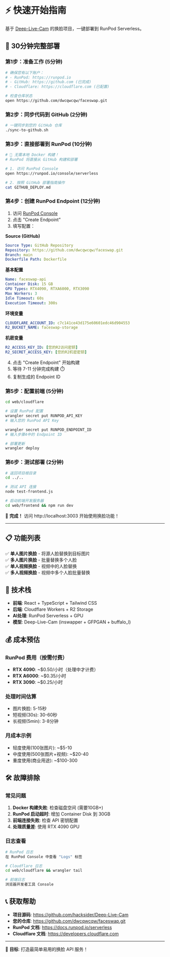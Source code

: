 # ⚡ 快速开始指南

基于 [Deep-Live-Cam](https://github.com/hacksider/Deep-Live-Cam) 的换脸项目，一键部署到 RunPod Serverless。

## 🚀 30分钟完整部署

### 第1步：准备工作 (5分钟)
```bash
# 确保您有以下账户：
# - RunPod: https://runpod.io
# - GitHub: https://github.com (已完成)
# - Cloudflare: https://cloudflare.com (已配置)

# 检查仓库状态
open https://github.com/dwcqwcqw/faceswap.git
```

### 第2步：同步代码到 GitHub (2分钟)
```bash
# 一键同步到您的 GitHub 仓库
./sync-to-github.sh
```

### 第3步：直接部署到 RunPod (10分钟)
```bash
# 🎯 无需本地 Docker 构建！
# RunPod 将直接从 GitHub 构建和部署

# 1. 访问 RunPod Console
open https://runpod.io/console/serverless

# 2. 按照 GitHub 部署指南操作
cat GITHUB_DEPLOY.md
```

### 第4步：创建 RunPod Endpoint (12分钟)

1. 访问 [RunPod Console](https://runpod.io/console/serverless)
2. 点击 "Create Endpoint"
3. 填写配置：

**Source (GitHub)**
```yaml
Source Type: GitHub Repository
Repository: https://github.com/dwcqwcqw/faceswap.git
Branch: main
Dockerfile Path: Dockerfile
```

**基本配置**
```yaml
Name: faceswap-api
Container Disk: 15 GB
GPU Types: RTX4090, RTXA6000, RTX3090
Max Workers: 3
Idle Timeout: 60s
Execution Timeout: 300s
```

**环境变量**
```yaml
CLOUDFLARE_ACCOUNT_ID: c7c141ce43d175e60601edc46d904553
R2_BUCKET_NAME: faceswap-storage
```

**机密变量**
```yaml
R2_ACCESS_KEY_ID: [您的R2访问密钥]
R2_SECRET_ACCESS_KEY: [您的R2机密密钥]
```

4. 点击 "Create Endpoint" 开始构建
5. 等待 7-11 分钟完成构建 ⏱️
6. 复制生成的 Endpoint ID

### 第5步：配置前端 (5分钟)
```bash
cd web/cloudflare

# 设置 RunPod 配置
wrangler secret put RUNPOD_API_KEY
# 输入您的 RunPod API Key

wrangler secret put RUNPOD_ENDPOINT_ID
# 输入步骤4中的 Endpoint ID

# 部署更新
wrangler deploy
```

### 第6步：测试部署 (2分钟)
```bash
# 返回项目根目录
cd ../..

# 测试 API 连接
node test-frontend.js

# 启动前端开发服务器
cd web/frontend && npm run dev
```

🎉 **完成！** 访问 http://localhost:3003 开始使用换脸功能！

---

## 📋 功能列表

✅ **单人图片换脸** - 将源人脸替换到目标图片  
✅ **多人图片换脸** - 批量替换多个人脸  
✅ **单人视频换脸** - 视频中的人脸替换  
✅ **多人视频换脸** - 视频中多个人脸批量替换

## 🔧 技术栈

- **前端**: React + TypeScript + Tailwind CSS
- **后端**: Cloudflare Workers + R2 Storage
- **AI处理**: RunPod Serverless + GPU
- **模型**: Deep-Live-Cam (inswapper + GFPGAN + buffalo_l)

## 💰 成本预估

### RunPod 费用（按需付费）
- **RTX 4090**: ~$0.50/小时（处理中才计费）
- **RTX A6000**: ~$0.35/小时
- **RTX 3090**: ~$0.25/小时

### 处理时间估算
- 图片换脸: 5-15秒
- 短视频(30s): 30-60秒
- 长视频(5min): 3-8分钟

### 月成本示例
- 轻度使用(100张图片): ~$5-10
- 中度使用(500张图片+视频): ~$20-40
- 重度使用(商业用途): ~$100-300

## 🛠️ 故障排除

### 常见问题
1. **Docker 构建失败**: 检查磁盘空间 (需要10GB+)
2. **RunPod 启动超时**: 增加 Container Disk 到 30GB
3. **前端连接失败**: 检查 API 密钥配置
4. **处理质量差**: 使用 RTX 4090 GPU

### 日志查看
```bash
# RunPod 日志
在 RunPod Console 中查看 "Logs" 标签

# Cloudflare 日志  
cd web/cloudflare && wrangler tail

# 前端日志
浏览器开发者工具 Console
```

## 📞 获取帮助

- **项目源码**: https://github.com/hacksider/Deep-Live-Cam
- **您的仓库**: https://github.com/dwcqwcqw/faceswap.git
- **RunPod 文档**: https://docs.runpod.io/serverless
- **Cloudflare 文档**: https://developers.cloudflare.com

---

🎯 **目标**: 打造最简单易用的换脸 API 服务！ 